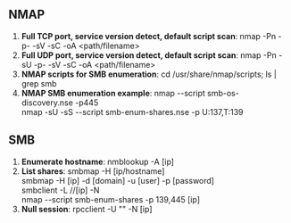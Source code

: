 ## NMAP
1) **Full TCP port, service version detect, default script scan**: nmap -Pn -p- -sV -sC <IP> -oA <path/filename>    
2) **Full UDP port, service version detect, default script scan**: nmap -Pn -sU -p- -sV -sC <IP> -oA <path/filename>    
3) **NMAP scripts for SMB enumeration**: cd /usr/share/nmap/scripts; ls |  grep smb    
4) **NMAP SMB enumeration example**: nmap --script smb-os-discovery.nse -p445 <target>    
                                     nmap -sU -sS --script smb-enum-shares.nse -p U:137,T:139 <host>    
## SMB
1) **Enumerate hostname**: nmblookup -A [ip]    
2) **List shares**: smbmap -H [ip/hostname]    
                    smbmap -H [ip] -d [domain] -u [user] -p [password]    
                    smbclient -L //[ip] -N    
                    nmap --script smb-enum-shares -p 139,445 [ip]    
3) **Null session**: rpcclient -U "" -N [ip]
